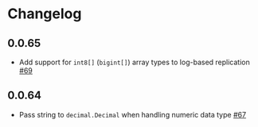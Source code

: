 # Changelog

## 0.0.65
  * Add support for `int8[]` (`bigint[]`) array types to log-based replication [#69](https://github.com/singer-io/tap-postgres/pull/69)

## 0.0.64
  * Pass string to `decimal.Decimal` when handling numeric data type [#67](https://github.com/singer-io/tap-postgres/pull/67)
